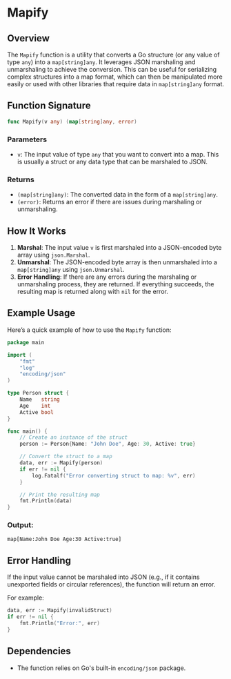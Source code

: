 # Mapify

## Overview

The `Mapify` function is a utility that converts a Go structure (or any value of type `any`) into a `map[string]any`. It leverages JSON marshaling and unmarshaling to achieve the conversion. This can be useful for serializing complex structures into a map format, which can then be manipulated more easily or used with other libraries that require data in `map[string]any` format.

## Function Signature

```go
func Mapify(v any) (map[string]any, error)
```

### Parameters

- `v`: The input value of type `any` that you want to convert into a map. This is usually a struct or any data type that can be marshaled to JSON.

### Returns

- `(map[string]any)`: The converted data in the form of a `map[string]any`.
- `(error)`: Returns an error if there are issues during marshaling or unmarshaling.

## How It Works

1. **Marshal**: The input value `v` is first marshaled into a JSON-encoded byte array using `json.Marshal`.
2. **Unmarshal**: The JSON-encoded byte array is then unmarshaled into a `map[string]any` using `json.Unmarshal`.
3. **Error Handling**: If there are any errors during the marshaling or unmarshaling process, they are returned. If everything succeeds, the resulting map is returned along with `nil` for the error.

## Example Usage

Here’s a quick example of how to use the `Mapify` function:

```go
package main

import (
    "fmt"
    "log"
    "encoding/json"
)

type Person struct {
    Name   string
    Age    int
    Active bool
}

func main() {
    // Create an instance of the struct
    person := Person{Name: "John Doe", Age: 30, Active: true}

    // Convert the struct to a map
    data, err := Mapify(person)
    if err != nil {
        log.Fatalf("Error converting struct to map: %v", err)
    }

    // Print the resulting map
    fmt.Println(data)
}
```

### Output:

```
map[Name:John Doe Age:30 Active:true]
```

## Error Handling

If the input value cannot be marshaled into JSON (e.g., if it contains unexported fields or circular references), the function will return an error.

For example:

```go
data, err := Mapify(invalidStruct)
if err != nil {
    fmt.Println("Error:", err)
}
```

## Dependencies

- The function relies on Go's built-in `encoding/json` package.

